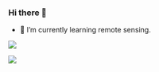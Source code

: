### Hi there 👋

<!--
**Brookocola/Brookocola** is a ✨ _special_ ✨ repository because its `README.md` (this file) appears on your GitHub profile.

Here are some ideas to get you started:
-->
- 🌱 I’m currently learning remote sensing.

![](https://github-readme-stats.vercel.app/api/top-langs/?username=Brookocola&hide=html)

![](https://github-readme-stats.vercel.app/api?username=Brookocola&show_icons=true)  



